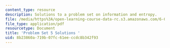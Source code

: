 ```yaml
---
content_type: resource
description: Solutions to a problem set on information and entropy.
file: /media/https%3A/open-learning-course-data-rc.s3.amazonaws.com/6-050j-information-and-entropy-spring-2008/8b23860a719b07fc61eeccdc8b342f93_MIT6_050JS08_ps_05_sol.pdf
file_type: application/pdf
resourcetype: Document
title: 'Problem Set 5 Solutions '
uid: 8b23860a-719b-07fc-61ee-ccdc8b342f93
---
```

